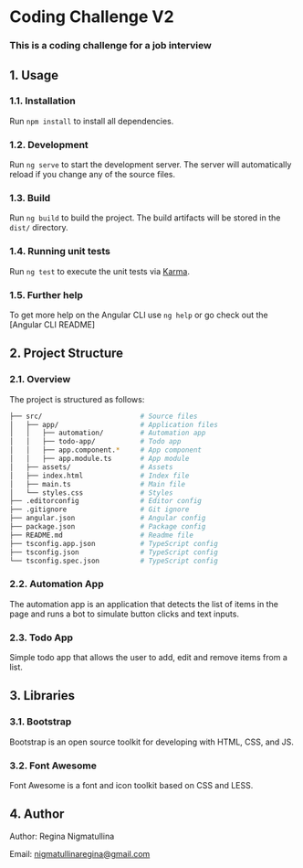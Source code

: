 # Coding Challenge V2
### This is a coding challenge for a job interview

## 1. Usage

### 1.1. Installation

Run `npm install` to install all dependencies.

### 1.2. Development

Run `ng serve` to start the development server. The server will automatically reload if you change any of the source files.

### 1.3. Build

Run `ng build` to build the project. The build artifacts will be stored in the `dist/` directory.

### 1.4. Running unit tests

Run `ng test` to execute the unit tests via [Karma](https://karma-runner.github.io).

### 1.5. Further help

To get more help on the Angular CLI use `ng help` or go check out the [Angular CLI README]

## 2. Project Structure

### 2.1. Overview

The project is structured as follows:

``` bash    
├── src/                        # Source files
│   ├── app/                    # Application files
│   │   ├── automation/         # Automation app
│   │   ├── todo-app/           # Todo app
│   │   ├── app.component.*     # App component
│   │   ├── app.module.ts       # App module
│   ├── assets/                 # Assets
│   ├── index.html              # Index file
│   ├── main.ts                 # Main file
│   └── styles.css              # Styles
├── .editorconfig               # Editor config
├── .gitignore                  # Git ignore
├── angular.json                # Angular config
├── package.json                # Package config
├── README.md                   # Readme file
├── tsconfig.app.json           # TypeScript config
├── tsconfig.json               # TypeScript config
└── tsconfig.spec.json          # TypeScript config
```

### 2.2. Automation App

The automation app is an application that detects the list of items in the page and runs a bot to simulate button clicks and text inputs.

### 2.3. Todo App

Simple todo app that allows the user to add, edit and remove items from a list.

## 3. Libraries

### 3.1. Bootstrap

Bootstrap is an open source toolkit for developing with HTML, CSS, and JS.

### 3.2. Font Awesome

Font Awesome is a font and icon toolkit based on CSS and LESS.

## 4. Author

Author: Regina Nigmatullina

Email: nigmatullinaregina@gmail.com
  

